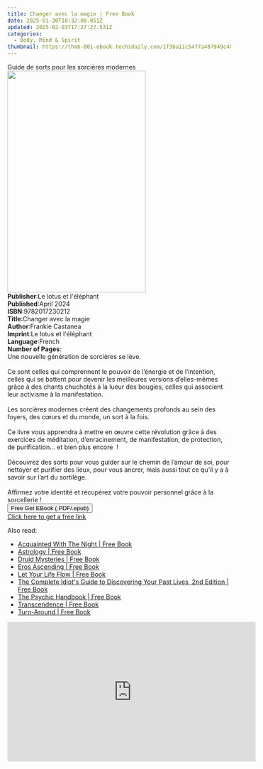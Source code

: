 ```yaml
---
title: Changer avec la magie | Free Book
date: 2025-01-30T18:32:00.051Z
updated: 2025-02-03T17:27:27.531Z
categories:
  - Body, Mind & Spirit
thumbnail: https://thmb-001-ebook.techidaily.com/1f3ba11c5477a487949c4861233e64787b57102e1bb585b4d1c32f972587361d.jpg
---
```

<main id="book-container">
  <div class="flex flex-col">
    <div class="book-brief flex-1 py-6 px-4 sm:p-6 md:py-10 md:px-8">
      <!-- brief-->
      <div class="book-brief-main">
        Guide de sorts pour les sorcières modernes
      </div>
    </div>
    <div
      class="book-meta-info flex-1 grid gap-4 col-start-1 col-end-3 row-start-1 sm:mb-6 sm:grid-cols-4 lg:gap-6 lg:col-start-2 lg:row-end-6 lg:row-span-6 lg:mb-0"
    >
      <div
        class="book-meta-info-left place-content-center mt-4 p-4 text-sm leading-6 col-start-2 col-span-2 dark:text-slate-400"
      >
        <img
          class="w-full h-500 object-cover rounded-lg sm:h-255 sm:col-span-2 lg:col-span-full"
          src="https://img-001-ebook.techidaily.com/99b334f244b2c36338501c089756b7f3dd618c873c4dd3a48f9863e72781e057.jpg"
          alt=""
          width="312"
          height="500"
        />
      </div>
      <div
        class="book-meta-info-right mt-2 col-start-1 row-start-2 col-span-3 self-center"
      >
        <!-- meta data  -->
        <div class="flex flex-col px-4 md:px-8">
          <div class="flex-1">
            <strong>Publisher</strong>:<span class="px-2"
              >Le lotus et l&#39;éléphant</span
            >
          </div>
          <div class="flex-1">
            <strong>Published</strong>:<span class="px-2">April 2024</span>
          </div>
          <div class="flex-1">
            <strong>ISBN</strong>:<span class="px-2">9782017230212</span>
          </div>
          <div class="flex-1">
            <strong>Title</strong>:<span class="px-2"
              >Changer avec la magie</span
            >
          </div>
          <div class="flex-1">
            <strong>Author</strong>:<span class="px-2">Frankie Castanea</span>
          </div>
          <div class="flex-1">
            <strong>Imprint</strong>:<span class="px-2"
              >Le lotus et l&#39;éléphant</span
            >
          </div>
          <div class="flex-1">
            <strong>Language</strong>:<span class="px-2">French</span>
          </div>
          <div class="flex-1">
            <strong>Number of Pages</strong>:<span class="px-2"></span>
          </div>
        </div>
      </div>
    </div>
    <div class="book-description flex-1 py-6 px-4 sm:p-6 md:py-10 md:px-8">
      <div class="book-description-main">
        <div accordion-content="" id="description">
          Une nouvelle génération de sorcières se lève.<br /><br />Ce sont
          celles qui comprennent le pouvoir de l’énergie et de l’intention,
          celles qui se battent pour devenir les meilleures versions
          d’elles-mêmes grâce à des chants chuchotés à la lueur des bougies,
          celles qui associent leur activisme à la manifestation.<br /><br />Les
          sorcières modernes créent des changements profonds au sein des foyers,
          des cœurs et du monde, un sort à la fois.<br /><br />Ce livre vous
          apprendra à mettre en œuvre cette révolution grâce à des exercices de
          méditation, d’enracinement, de manifestation, de protection, de
          purification… et bien plus encore&nbsp; !<br /><br />Découvrez des
          sorts pour vous guider sur le chemin de l’amour de soi, pour nettoyer
          et purifier des lieux, pour vous ancrer, mais aussi tout ce qu’il y a
          à savoir sur l’art du sortilège.<br /><br />Affirmez votre identité et
          récupérez votre pouvoir personnel grâce à la sorcellerie !
        </div>
        <div class="accordion-fader"></div>
      </div>
    </div>
    <div class="book-excerpts flex-1 py-6 px-4 sm:p-6 md:py-10 md:px-8"></div>
    <div
      class="book-about-author flex-1 py-6 px-4 sm:p-6 md:py-10 md:px-8"
    ></div>
    <div class="book-free-get flex-1 py-6 px-4 sm:p-6 md:py-10 md:px-8">
      <button
        id="btn-free-get"
        class="bg-blue-500 hover:bg-blue-700 text-white font-bold py-2 px-4 rounded"
      >
        Free Get EBook (.PDF/.epub)
      </button>
      <div id="countdown-display" class="px-2 text-lg mt-2"></div>
      <a
        id="free-link"
        class="hidden bg-blue-500 hover:bg-blue-700 text-white font-bold py-2 px-4 rounded"
        href="https://www.ebooks.com/en-us/book/211322168/changer-avec-la-magie/frankie-castanea/"
        target="_blank"
        >Click here to get a free link</a
      >
    </div>
    <script>
      let countdownTime = 0;
      let countdownInterval = null;
      document
        .getElementById('btn-free-get')
        .addEventListener('click', startCountdown);
      function startCountdown() {
        countdownTime = new Date().getTime() + 60000 * 3;
        countdownInterval = setInterval(updateCountdown, 1000);
        document.getElementById('btn-free-get').disabled = true;
        document
          .getElementById('btn-free-get')
          .classList.add('bg-gray-500', 'cursor-not-allowed');
      }
      function updateCountdown() {
        let currentTime = new Date().getTime();
        let timeLeft = countdownTime - currentTime;
        let secondsLeft = Math.floor(timeLeft / 1000);
        document.getElementById('countdown-display').innerHTML =
          `Remaining time: ${secondsLeft} seconds.`;
        if (secondsLeft <= 0) {
          clearInterval(countdownInterval);
          document.getElementById('btn-free-get').classList.add('hidden');
          document.getElementById('free-link').classList.remove('hidden');
          document.getElementById('countdown-display').innerHTML = '';
        }
      }
    </script>
  </div>
</main>

<ins class="adsbygoogle"
      style="display:block"
      data-ad-client="ca-pub-7571918770474297"
      data-ad-slot="8358498916"
      data-ad-format="auto"
      data-full-width-responsive="true"></ins>
    

<span class="atpl-alsoreadstyle">Also read:</span>
<div><ul>
<li><a href="https://novels-ebooks.techidaily.com/689185-9781407062402-acquainted-with-the-night/"><u>Acquainted With The Night | Free Book</u></a></li>
<li><a href="https://novels-ebooks.techidaily.com/684874-9781446458549-astrology/"><u>Astrology | Free Book</u></a></li>
<li><a href="https://novels-ebooks.techidaily.com/684899-9781446445891-druid-mysteries/"><u>Druid Mysteries | Free Book</u></a></li>
<li><a href="https://novels-ebooks.techidaily.com/690315-9781583944264-eros-ascending/"><u>Eros Ascending | Free Book</u></a></li>
<li><a href="https://novels-ebooks.techidaily.com/689158-9781409022268-let-your-life-flow/"><u>Let Your Life Flow | Free Book</u></a></li>
<li><a href="https://novels-ebooks.techidaily.com/685381-9781101526002-the-complete-idiots-guide-to-discovering-your-past-lives-2nd-edition/"><u>The Complete Idiot's Guide to Discovering Your Past Lives, 2nd Edition | Free Book</u></a></li>
<li><a href="https://novels-ebooks.techidaily.com/689162-9781409042969-the-psychic-handbook/"><u>The Psychic Handbook | Free Book</u></a></li>
<li><a href="https://novels-ebooks.techidaily.com/684940-9781101515365-transcendence/"><u>Transcendence | Free Book</u></a></li>
<li><a href="https://novels-ebooks.techidaily.com/684877-9781446445877-turn-around/"><u>Turn-Around | Free Book</u></a></li>
</ul></div>

<!-- affiliate ads begin -->
<iframe width="560" height="315" src="https://www.youtube.com/embed/rBnnLFJbvr4?si=LlHYrYlOBp7NLMec" title="YouTube video player" frameborder="0" allow="accelerometer; autoplay; clipboard-write; encrypted-media; gyroscope; picture-in-picture; web-share" referrerpolicy="strict-origin-when-cross-origin" allowfullscreen></iframe>
<!-- affiliate ads end -->

